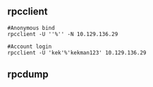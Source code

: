 ## rpcclient

```
#Anonymous bind
rpcclient -U ''%'' -N 10.129.136.29       

#Account login
rpcclient -U 'kek'%'kekman123' 10.129.136.29

```


## rpcdump